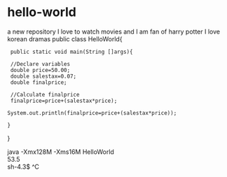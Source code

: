 # hello-world
a new repository
I love to watch movies and I am fan of harry potter
I love korean dramas
public class HelloWorld{

     public static void main(String []args){
     
     //Declare variables   
     double price=50.00;
     double salestax=0.07;
     double finalprice;
     
     //Calculate finalprice
     finalprice=price+(salestax*price);
     
    System.out.println(finalprice=price+(salestax*price));
    
    }
     
 }
 
 
java -Xmx128M -Xms16M HelloWorld                                                                                 
53.5                                                                                                             
sh-4.3$ ^C                                                                                                       
